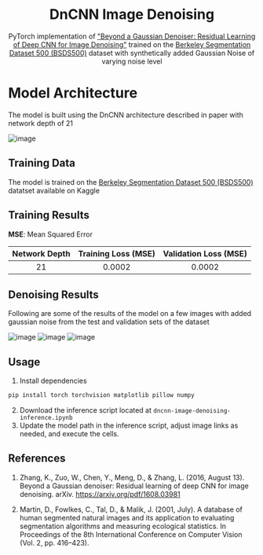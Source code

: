 <h1 align="center">DnCNN Image Denoising</h1>

<p align="center">
  PyTorch implementation of <a href="https://arxiv.org/pdf/1608.03981">"Beyond a Gaussian Denoiser: Residual Learning of Deep CNN for Image Denoising"</a> trained on the <a href="[https://www.kaggle.com/datasets/balraj98/berkeley-segmentation-dataset-500-bsds500](https://www.kaggle.com/datasets/balraj98/berkeley-segmentation-dataset-500-bsds500)">Berkeley Segmentation Dataset 500 (BSDS500)</a> dataset with synthetically added Gaussian Noise of varying noise level
</p>

# Model Architecture

The model is built using the DnCNN architecture described in paper with network depth of 21

![image](https://github.com/user-attachments/assets/5a320510-a2dd-4a37-b72c-a70970d01430)

## Training Data

The model is trained on the <a href="[https://www.kaggle.com/datasets/balraj98/berkeley-segmentation-dataset-500-bsds500](https://www.kaggle.com/datasets/balraj98/berkeley-segmentation-dataset-500-bsds500)">Berkeley Segmentation Dataset 500 (BSDS500)</a> datatset available on Kaggle

## Training Results

**MSE**: Mean Squared Error

| Network Depth | Training Loss (MSE) | Validation Loss (MSE) |
| :---: | :-----------: | :-------------: |
| 21 | 0.0002 | 0.0002 |

## Denoising Results

Following are some of the results of the model on a few images with added gaussian noise from the test and validation sets of the dataset

![image](https://github.com/user-attachments/assets/38dd5c63-78f5-4340-84d3-d0461312d12d)
![image](https://github.com/user-attachments/assets/af5e63bf-e04a-4c36-a978-afa8d13f9926)
![image](https://github.com/user-attachments/assets/59ff8820-4370-4604-904b-69e126ef128c)

## Usage

1. Install dependencies
```bash
pip install torch torchvision matplotlib pillow numpy
```
2. Download the inference script located at `dncnn-image-denoising-inference.ipynb`
3. Update the model path in the inference script, adjust image links as needed, and execute the cells.

## References

1. Zhang, K., Zuo, W., Chen, Y., Meng, D., & Zhang, L. (2016, August 13). Beyond a Gaussian denoiser: Residual learning of deep CNN for image denoising. arXiv. https://arxiv.org/pdf/1608.03981

2. Martin, D., Fowlkes, C., Tal, D., & Malik, J. (2001, July). A database of human segmented natural images and its application to evaluating segmentation algorithms and measuring ecological statistics. In Proceedings of the 8th International Conference on Computer Vision (Vol. 2, pp. 416–423).
